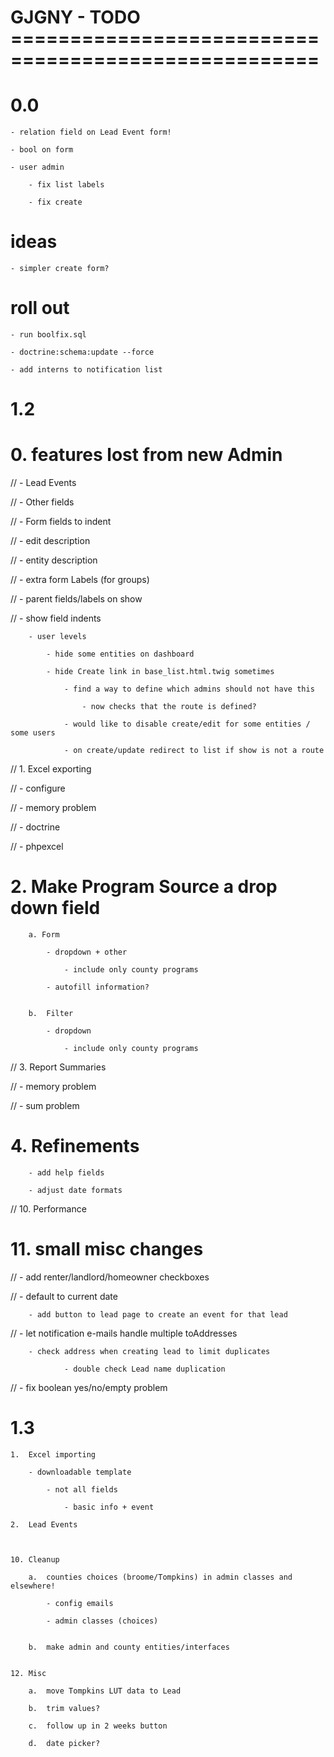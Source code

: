 GJGNY - TODO ====================================================
=================================================================

0.0
============
	
	- relation field on Lead Event form!

	- bool on form
	
	- user admin
	
		- fix list labels
		
		- fix create

ideas
====================================
	
	- simpler create form?
	
	
roll out
====================================

	- run boolfix.sql
	
	- doctrine:schema:update --force
	
	- add interns to notification list	
	
	
1.2
============================

#	0.	features lost from new Admin

//		- Lead Events
			
//		- Other fields
					
//		- Form fields to indent
	
//		- edit description
		
//		- entity description
		
//		- extra form Labels (for groups)
		
//		- parent fields/labels on show
		
//		- show field indents
		
		- user levels
		
			- hide some entities on dashboard
		
			- hide Create link in base_list.html.twig sometimes
		
				- find a way to define which admins should not have this
		
					- now checks that the route is defined?
			
				- would like to disable create/edit for some entities / some users

				- on create/update redirect to list if show is not a route

	
//	1.	Excel exporting
	
//		- configure

//		- memory problem

//			- doctrine
			
//			- phpexcel
	
#	2.	Make Program Source a drop down field
	
		a. Form
		
			- dropdown + other

				- include only county programs
			
			- autofill information?
			

		b.	Filter
		
			- dropdown
			
				- include only county programs
			
	
//	3.	Report Summaries
	
//		- memory problem
		
//		- sum problem
	
#	4.	Refinements
	
		- add help fields
		
		- adjust date formats
	
//	10.	Performance
	
	
#	11.	small misc changes
	
//		- add renter/landlord/homeowner checkboxes
		
//		- default to current date

		- add button to lead page to create an event for that lead

//		- let notification e-mails handle multiple toAddresses

		- check address when creating lead to limit duplicates
		
				- double check Lead name duplication
		
//		- fix boolean yes/no/empty problem
		

1.3		
===============================

	1.	Excel importing
	
		- downloadable template
		
			- not all fields
			
				- basic info + event
			
	2.	Lead Events
	
			
				
	10.	Cleanup
	
		a.  counties choices (broome/Tompkins) in admin classes and elsewhere!
	
			- config emails
		
			- admin classes (choices)

			
		b.  make admin and county entities/interfaces


	12.	Misc	

		a.	move Tompkins LUT data to Lead
		
		b.	trim values?
		
		c.	follow up in 2 weeks button
		
		d.	date picker?
		
